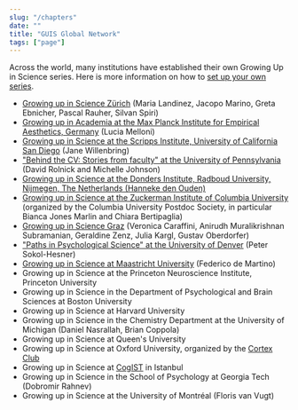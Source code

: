 ```yaml
---
slug: "/chapters"
date: ""
title: "GUIS Global Network"
tags: ["page"]
---
```

Across the world, many institutions have established their own Growing Up in Science series. Here is more information on how to [set up your own series](/participate/).

- <a href="https://www.facebook.com/GrowingUpInScience/">Growing up in Science Zürich</a> (Maria Landinez, Jacopo Marino, Greta Ebnicher, Pascal Rauher, Silvan Spiri)
- <a href="https://www.aesthetics.mpg.de/en/the-institute/events/growing-up-in-science.html">Growing up in Academia at the Max Planck Institute for Empirical Aesthetics, Germany</a> (Lucia Melloni)
- <a href="https://scripps.ucsd.edu/events/growing-science-1">Growing up in Science at the Scripps Institute, University of California San Diego</a> (Jane Willenbring)
- <a href="https://mindcore.sas.upenn.edu/behind-the-cv/">"Behind the CV: Stories from faculty" at the University of Pennsylvania</a> (David Rolnick and Michelle Johnson)
- <a href="https://www.ru.nl/donders/agenda/agenda/@1193045/growing-up-science-yael-niv-princeton-university/">Growing up in Science at the Donders Institute, Radboud University, Nijmegen, The Netherlands (Hanneke den Ouden)</a>
-  <a href="https://zuckermaninstitute.columbia.edu/growing-science">Growing up in Science at the Zuckerman Institute of Columbia University</a> (organized by the Columbia University Postdoc Society, in particular Bianca Jones Marlin and Chiara Bertipaglia)
- <a href="https://www.facebook.com/GUISGraz/">Growing up in Science Graz</a> (Veronica Caraffini, Anirudh Muralikrishnan Subramanian, Geraldine Zenz, Julia Kargl, Gustav Oberdorfer)
- <a href="https://www.du.edu/ahss/psychology/pips/index.html">"Paths in Psychological Science" at the University of Denver</a> (Peter Sokol-Hesner)
- <a href="https://www.maastrichtuniversity.nl/research/maastricht-young-academy/upcoming-mya-events/growing-science">Growing up in Science at Maastricht University</a> (Federico de Martino)
- Growing up in Science at the Princeton Neuroscience Institute, Princeton University
-  Growing up in Science in the Department of Psychological and Brain Sciences at Boston University
- Growing up in Science at Harvard University
- Growing up in Science in the Chemistry Department at the University of Michigan (Daniel Nasrallah, Brian Coppola)
- Growing up in Science at Queen's University
- Growing up in Science at Oxford University, organized by the <a href="https://cortexclub.com">Cortex Club</a> 
- Growing up in Science at <a href="https://www.cog-ist.com/faaliyetler?lang=en">CogIST</a> in Istanbul
- Growing up in Science in the School of Psychology at Georgia Tech (Dobromir Rahnev)
- Growing up in Science at the University of Montréal (Floris van Vugt)
